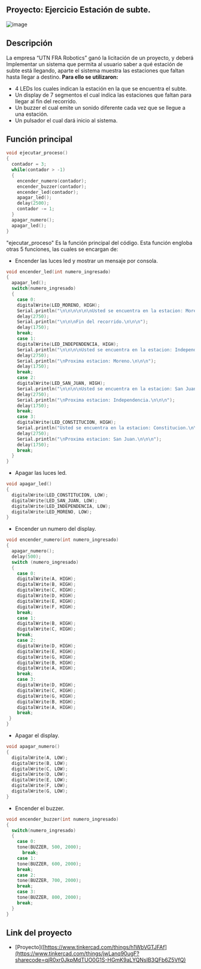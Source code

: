 ## Proyecto: Ejercicio Estación de subte.
![image](https://user-images.githubusercontent.com/123998550/236382774-8d0191d8-7a0f-4903-850e-6c28476cd636.png)
## Descripción
La empresa  “UTN FRA Robotics” ganó la licitación de un proyecto, y deberá Implementar un sistema que permita al usuario saber a qué estación de subte está llegando, aparte  el sistema muestra las estaciones que faltan hasta llegar a destino. 
**Para ello se utilizaron:**
- 4 LEDs los cuales indican la estación en la que se encuentra el subte.
- Un display de 7 segmentos el cual indica las estaciones que faltan para llegar al fin del recorrido.
- Un buzzer el cual emite un sonido diferente cada vez que se llegue a una estación.
- Un pulsador el cual dará inicio al sistema.

## Función principal
~~~ C (lenguaje en el que esta escrito)
void ejecutar_proceso()
{
  contador = 3;
  while(contador > -1)
  {
    encender_numero(contador);
    encender_buzzer(contador);
    encender_led(contador);
    apagar_led();
    delay(2500);
    contador -= 1;
  }
  apagar_numero();
  apagar_led();
}
~~~
"ejecutar_proceso" Es la función principal del código. Esta función engloba otras 5 funciones, las cuales se encargan de:
- Encender las luces led y mostrar un mensaje por consola.
~~~ C (lenguaje en el que esta escrito)
void encender_led(int numero_ingresado)
{
  apagar_led();
  switch(numero_ingresado)
  {
    case 0:
    digitalWrite(LED_MORENO, HIGH);
    Serial.println("\n\n\n\n\n\nUsted se encuentra en la estacion: Moreno.");
    delay(2750);
    Serial.println("\n\n\nFin del recorrido.\n\n\n");
    delay(1750);
    break;
    case 1:
    digitalWrite(LED_INDEPENDENCIA, HIGH);
    Serial.println("\n\n\n\nUsted se encuentra en la estacion: Independencia.\n\n");
    delay(2750);
    Serial.println("\nProxima estacion: Moreno.\n\n\n");
    delay(1750);
    break;
    case 2:
    digitalWrite(LED_SAN_JUAN, HIGH);
    Serial.println("\n\n\n\nUsted se encuentra en la estacion: San Juan.\n\n");
    delay(2750);
    Serial.println("\nProxima estacion: Independencia.\n\n\n");
    delay(1750);
    break;
   	case 3:
    digitalWrite(LED_CONSTITUCION, HIGH);
    Serial.println("Usted se encuentra en la estacion: Constitucion.\n\n");
    delay(2750);
    Serial.println("\nProxima estacion: San Juan.\n\n\n");
    delay(1750);
    break; 
  }
}
~~~
- Apagar las luces led.
~~~ C (lenguaje en el que esta escrito)
void apagar_led()
{
  digitalWrite(LED_CONSTITUCION, LOW);
  digitalWrite(LED_SAN_JUAN, LOW);
  digitalWrite(LED_INDEPENDENCIA, LOW);
  digitalWrite(LED_MORENO, LOW);
}
~~~
- Encender un numero del display.
~~~ C (lenguaje en el que esta escrito)
void encender_numero(int numero_ingresado)
{
  apagar_numero(); 
  delay(500);
  switch (numero_ingresado)
  {
    case 0: 
    digitalWrite(A, HIGH);
    digitalWrite(B, HIGH); 
    digitalWrite(C, HIGH);
    digitalWrite(D, HIGH);
    digitalWrite(E, HIGH);
    digitalWrite(F, HIGH);
    break;
    case 1:
    digitalWrite(B, HIGH);
    digitalWrite(C, HIGH); 
    break;
    case 2:
    digitalWrite(D, HIGH);
    digitalWrite(E, HIGH);
    digitalWrite(G, HIGH);
    digitalWrite(B, HIGH);
    digitalWrite(A, HIGH);
    break;
    case 3:
    digitalWrite(D, HIGH);
    digitalWrite(C, HIGH);
    digitalWrite(G, HIGH);
    digitalWrite(B, HIGH);
    digitalWrite(A, HIGH);
    break;
 }
}
~~~
- Apagar el display.
~~~ C (lenguaje en el que esta escrito)
void apagar_numero()
{
  digitalWrite(A, LOW);
  digitalWrite(B, LOW); 
  digitalWrite(C, LOW);
  digitalWrite(D, LOW);
  digitalWrite(E, LOW);
  digitalWrite(F, LOW);
  digitalWrite(G, LOW);
}
~~~
- Encender el buzzer.
~~~ C (lenguaje en el que esta escrito)
void encender_buzzer(int numero_ingresado)
{
  switch(numero_ingresado)
  {
    case 0:
  	tone(BUZZER, 500, 2000);
	  break;
    case 1:
    tone(BUZZER, 600, 2000);
    break;
    case 2:
    tone(BUZZER, 700, 2000);
    break;
    case 3:
    tone(BUZZER, 800, 2000);
    break;
  }
}
~~~
## Link del proyecto
- [Proyecto]([https://www.tinkercad.com/things/h1WbVGTJFAf](https://www.tinkercad.com/things/jwLanq90ugF?sharecode=qjR0xr0JkpMdTUO0G1S-HGmK9aLYQNsIB3QFb6Z5VfQ)
